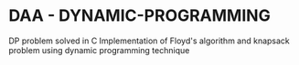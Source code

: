 # DAA - DYNAMIC-PROGRAMMING
DP problem solved in C
Implementation of Floyd's algorithm and knapsack problem using dynamic programming technique

